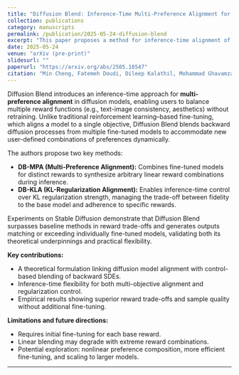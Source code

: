 ```yaml
---
title: "Diffusion Blend: Inference-Time Multi-Preference Alignment for Diffusion Models"
collection: publications
category: manuscripts
permalink: /publication/2025-05-24-diffusion-blend
excerpt: "This paper proposes a method for inference-time alignment of diffusion models to multiple, possibly conflicting, user-specified preferences (rewards) without additional fine-tuning."
date: 2025-05-24
venue: "arXiv (pre-print)"
slidesurl: ""
paperurl: "https://arxiv.org/abs/2505.18547"
citation: "Min Cheng, Fatemeh Doudi, Dileep Kalathil, Mohammad Ghavamzadeh, Panganamala R. Kumar. (2025). \"Diffusion Blend: Inference-Time Multi-Preference Alignment for Diffusion Models.\" arXiv:2505.18547."
---
```


Diffusion Blend introduces an inference-time approach for **multi-preference alignment** in diffusion models, enabling users to balance multiple reward functions (e.g., text-image consistency, aesthetics) without retraining. Unlike traditional reinforcement learning–based fine-tuning, which aligns a model to a single objective, Diffusion Blend blends backward diffusion processes from multiple fine-tuned models to accommodate new user-defined combinations of preferences dynamically.

The authors propose two key methods:

- **DB-MPA (Multi-Preference Alignment):** Combines fine-tuned models for distinct rewards to synthesize arbitrary linear reward combinations during inference.  
- **DB-KLA (KL-Regularization Alignment):** Enables inference-time control over KL regularization strength, managing the trade-off between fidelity to the base model and adherence to specific rewards.

Experiments on Stable Diffusion demonstrate that Diffusion Blend surpasses baseline methods in reward trade-offs and generates outputs matching or exceeding individually fine-tuned models, validating both its theoretical underpinnings and practical flexibility.

**Key contributions:**
- A theoretical formulation linking diffusion model alignment with control-based blending of backward SDEs.  
- Inference-time flexibility for both multi-objective alignment and regularization control.  
- Empirical results showing superior reward trade-offs and sample quality without additional fine-tuning.

**Limitations and future directions:**
- Requires initial fine-tuning for each base reward.  
- Linear blending may degrade with extreme reward combinations.  
- Potential exploration: nonlinear preference composition, more efficient fine-tuning, and scaling to larger models.

---
